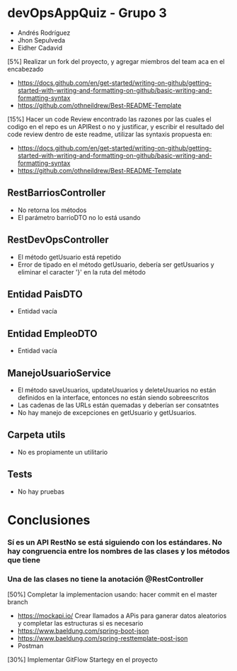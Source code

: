 # devOpsAppQuiz - Grupo 3
* Andrés Rodríguez
* Jhon Sepulveda
* Eidher Cadavid

[5%] Realizar un fork del proyecto, y agregar miembros del team aca en el encabezado

- https://docs.github.com/en/get-started/writing-on-github/getting-started-with-writing-and-formatting-on-github/basic-writing-and-formatting-syntax
- https://github.com/othneildrew/Best-README-Template

[15%] Hacer un code Review encontrado las razones por las cuales el codigo en el repo es un APIRest o no y justificar, y escribir el resultado del code review dentro de este readme, utilizar las syntaxis propuesta en:

- https://docs.github.com/en/get-started/writing-on-github/getting-started-with-writing-and-formatting-on-github/basic-writing-and-formatting-syntax
- https://github.com/othneildrew/Best-README-Template

## RestBarriosController

- No retorna los métodos
- El parámetro barrioDTO no lo está usando

## RestDevOpsController

- El método getUsuario está repetido
- Error de tipado en el método getUsuario, debería ser getUsuarios y eliminar el caracter '}' en la ruta del método

## Entidad PaisDTO

- Entidad vacía

## Entidad EmpleoDTO

- Entidad vacía

## ManejoUsuarioService

- El método saveUsuarios, updateUsuarios y deleteUsuarios no están definidos en la interface, entonces no están siendo sobreescritos
- Las cadenas de las URLs están quemadas y deberían ser consatntes
- No hay manejo de excepciones en getUsuario y getUsuarios. 

## Carpeta utils

- No es propiamente un utilitario

## Tests

- No hay pruebas 


# Conclusiones

### Sí es un API RestNo se está siguiendo con los estándares. No hay congruencia entre los nombres de las clases y los métodos que tiene
### Una de las clases no tiene la anotación @RestController 


[50%] Completar la implementacion usando: hacer commit en el master branch

- https://mockapi.io/ Crear llamados a APis para ganerar datos aleatorios y completar las estructuras si es necesario
- https://www.baeldung.com/spring-boot-json
- https://www.baeldung.com/spring-resttemplate-post-json
- Postman

[30%] Implementar GitFlow Startegy en el proyecto
